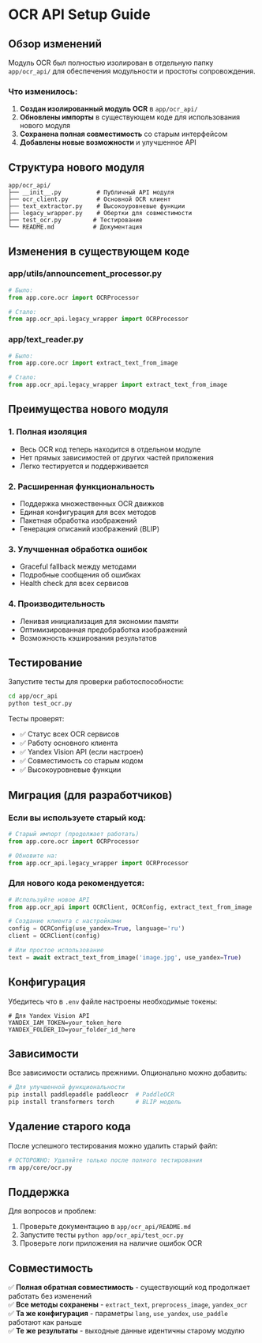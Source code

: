 # OCR API Setup Guide

## Обзор изменений

Модуль OCR был полностью изолирован в отдельную папку `app/ocr_api/` для обеспечения модульности и простоты сопровождения.

### Что изменилось:

1. **Создан изолированный модуль OCR** в `app/ocr_api/`
2. **Обновлены импорты** в существующем коде для использования нового модуля
3. **Сохранена полная совместимость** со старым интерфейсом
4. **Добавлены новые возможности** и улучшенное API

## Структура нового модуля

```
app/ocr_api/
├── __init__.py          # Публичный API модуля
├── ocr_client.py        # Основной OCR клиент
├── text_extractor.py    # Высокоуровневые функции
├── legacy_wrapper.py    # Обертки для совместимости
├── test_ocr.py         # Тестирование
└── README.md           # Документация
```

## Изменения в существующем коде

### app/utils/announcement_processor.py
```python
# Было:
from app.core.ocr import OCRProcessor

# Стало:
from app.ocr_api.legacy_wrapper import OCRProcessor
```

### app/text_reader.py
```python
# Было:
from app.core.ocr import extract_text_from_image

# Стало:
from app.ocr_api.legacy_wrapper import extract_text_from_image
```

## Преимущества нового модуля

### 1. Полная изоляция
- Весь OCR код теперь находится в отдельном модуле
- Нет прямых зависимостей от других частей приложения
- Легко тестируется и поддерживается

### 2. Расширенная функциональность
- Поддержка множественных OCR движков
- Единая конфигурация для всех методов
- Пакетная обработка изображений
- Генерация описаний изображений (BLIP)

### 3. Улучшенная обработка ошибок
- Graceful fallback между методами
- Подробные сообщения об ошибках
- Health check для всех сервисов

### 4. Производительность
- Ленивая инициализация для экономии памяти
- Оптимизированная предобработка изображений
- Возможность кэширования результатов

## Тестирование

Запустите тесты для проверки работоспособности:

```bash
cd app/ocr_api
python test_ocr.py
```

Тесты проверят:
- ✅ Статус всех OCR сервисов
- ✅ Работу основного клиента
- ✅ Yandex Vision API (если настроен)  
- ✅ Совместимость со старым кодом
- ✅ Высокоуровневые функции

## Миграция (для разработчиков)

### Если вы используете старый код:
```python
# Старый импорт (продолжает работать)
from app.core.ocr import OCRProcessor

# Обновите на:
from app.ocr_api.legacy_wrapper import OCRProcessor
```

### Для нового кода рекомендуется:
```python
# Используйте новое API
from app.ocr_api import OCRClient, OCRConfig, extract_text_from_image

# Создание клиента с настройками
config = OCRConfig(use_yandex=True, language='ru')
client = OCRClient(config)

# Или простое использование
text = await extract_text_from_image('image.jpg', use_yandex=True)
```

## Конфигурация

Убедитесь что в `.env` файле настроены необходимые токены:

```env
# Для Yandex Vision API
YANDEX_IAM_TOKEN=your_token_here
YANDEX_FOLDER_ID=your_folder_id_here
```

## Зависимости

Все зависимости остались прежними. Опционально можно добавить:

```bash
# Для улучшенной функциональности
pip install paddlepaddle paddleocr  # PaddleOCR
pip install transformers torch      # BLIP модель
```

## Удаление старого кода

После успешного тестирования можно удалить старый файл:

```bash
# ОСТОРОЖНО: Удаляйте только после полного тестирования
rm app/core/ocr.py
```

## Поддержка

Для вопросов и проблем:
1. Проверьте документацию в `app/ocr_api/README.md`
2. Запустите тесты `python app/ocr_api/test_ocr.py`
3. Проверьте логи приложения на наличие ошибок OCR

## Совместимость

✅ **Полная обратная совместимость** - существующий код продолжает работать без изменений  
✅ **Все методы сохранены** - `extract_text`, `preprocess_image`, `yandex_ocr`  
✅ **Та же конфигурация** - параметры `lang`, `use_yandex`, `use_paddle` работают как раньше  
✅ **Те же результаты** - выходные данные идентичны старому модулю 